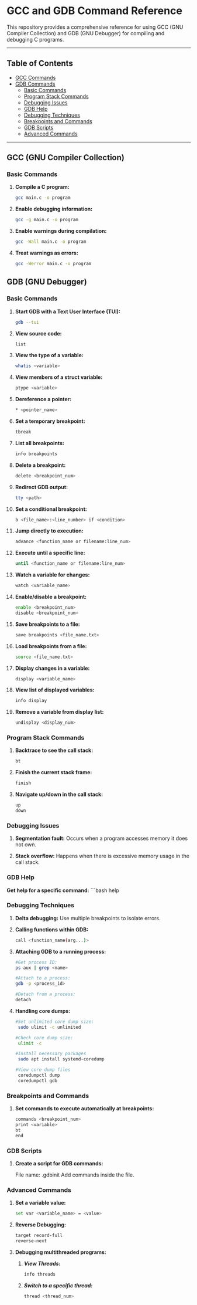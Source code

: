 # GCC and GDB Command Reference

This repository provides a comprehensive reference for using GCC (GNU Compiler Collection) and GDB (GNU Debugger) for compiling and debugging C programs.

---

## Table of Contents

- [GCC Commands](#gcc-gnu-compiler-collection)
- [GDB Commands](#gdb-gnu-debugger)
  - [Basic Commands](#basic-commands)
  - [Program Stack Commands](#program-stack-commands)
  - [Debugging Issues](#debugging-issues)
  - [GDB Help](#gdb-help)
  - [Debugging Techniques](#debugging-techniques)
  - [Breakpoints and Commands](#breakpoints-and-commands)
  - [GDB Scripts](#gdb-scripts)
  - [Advanced Commands](#advanced-commands)

---

## GCC (GNU Compiler Collection)

### Basic Commands

1. **Compile a C program:**
   ```bash
   gcc main.c -o program

2. **Enable debugging information:**
   ```bash
   gcc -g main.c -o program
   
3. **Enable warnings during compilation:**
   ```bash
   gcc -Wall main.c -o program
   
4. **Treat warnings as errors:**
   ```bash
   gcc -Werror main.c -o program

## GDB (GNU Debugger)

### Basic Commands

1. **Start GDB with a Text User Interface (TUI):**
   ```bash
   gdb --tui

2. **View source code:**
   ```bash
   list

3. **View the type of a variable:**
   ```bash
   whatis <variable>

4. **View members of a struct variable:**
   ```bash
   ptype <variable>

5. **Dereference a pointer:**
   ```bash
   * <pointer_name>

6. **Set a temporary breakpoint:**
   ```bash
   tbreak

7. **List all breakpoints:**
   ```bash
   info breakpoints

8. **Delete a breakpoint:**
   ```bash
   delete <breakpoint_num>

9. **Redirect GDB output:**
   ```bash
   tty <path>

10. **Set a conditional breakpoint:**
    ```bash
    b <file_name>:<line_number> if <condition>

11. **Jump directly to execution:**
    ```bash
    advance <function_name or filename:line_num>

12. **Execute until a specific line:**
    ```bash
    until <function_name or filename:line_num>

13. **Watch a variable for changes:**
    ```bash
    watch <variable_name>

14. **Enable/disable a breakpoint:**
    ```bash
    enable <breakpoint_num>
    disable <breakpoint_num>

15. **Save breakpoints to a file:**
    ```bash
    save breakpoints <file_name.txt>

16. **Load breakpoints from a file:**
    ```bash
    source <file_name.txt>

17. **Display changes in a variable:**
    ```bash
    display <variable_name>

18. **View list of displayed variables:**
    ```bash
    info display

19. **Remove a variable from display list:**
    ```bash
    undisplay <display_num>

### Program Stack Commands

1. **Backtrace to see the call stack:**
   ```bash
   bt

2. **Finish the current stack frame:**
   ```bash
   finish

3. **Navigate up/down in the call stack:**
   ```bash
   up
   down


### Debugging Issues
1. **Segmentation fault:** Occurs when a program accesses memory it does not own.

2. **Stack overflow:** Happens when there is excessive memory usage in the call stack.

### GDB Help

**Get help for a specific command:**
    ```bash
     help <action>


### Debugging Techniques

1. **Delta debugging:** Use multiple breakpoints to isolate errors.

2. **Calling functions within GDB:**
   ```bash
   call <function_name(arg...)>

3. **Attaching GDB to a running process:**
   ```bash
   #Get process ID:
   ps aux | grep <name>

   #Attach to a process:
   gdb -p <process_id>

   #Detach from a process:
   detach

4. **Handling core dumps:**
   ```bash
   #Set unlimited core dump size:
    sudo ulimit -c unlimited

   #Check core dump size:
    ulimit -c

   #Install necessary packages
    sudo apt install systemd-coredump

   #View core dump files
    coredumpctl dump
    coredumpctl gdb

### Breakpoints and Commands

1. **Set commands to execute automatically at breakpoints:**
   ```bash
   commands <breakpoint_num>
   print <variable>
   bt
   end

### GDB Scripts

1. **Create a script for GDB commands:**
   
   File name: .gdbinit
   Add commands inside the file.

### Advanced Commands

1. **Set a variable value:**
   ```bash
   set var <variable_name> = <value>

2. **Reverse Debugging:**
   ```bash
   target record-full
   reverse-next

3. **Debugging multithreaded programs:**
  
   1. ***View Threads:***
      ```bash
      info threads
   
   2. ***Switch to a specific thread:***
      ```bash
      thread <thread_num>
